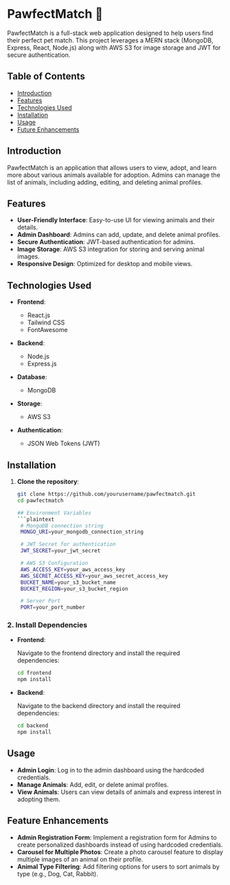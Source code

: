 # PawfectMatch 🐾

PawfectMatch is a full-stack web application designed to help users find their perfect pet match. This project leverages a MERN stack (MongoDB, Express, React, Node.js) along with AWS S3 for image storage and JWT for secure authentication.

## Table of Contents

- [Introduction](#introduction)
- [Features](#features)
- [Technologies Used](#technologies-used)
- [Installation](#installation)
- [Usage](#usage)
- [Future Enhancements](#future-enhancements)


## Introduction

PawfectMatch is an application that allows users to view, adopt, and learn more about various animals available for adoption. Admins can manage the list of animals, including adding, editing, and deleting animal profiles.

## Features

- **User-Friendly Interface**: Easy-to-use UI for viewing animals and their details.
- **Admin Dashboard**: Admins can add, update, and delete animal profiles.
- **Secure Authentication**: JWT-based authentication for admins.
- **Image Storage**: AWS S3 integration for storing and serving animal images.
- **Responsive Design**: Optimized for desktop and mobile views.

## Technologies Used

- **Frontend**:
  - React.js
  - Tailwind CSS
  - FontAwesome

- **Backend**:
  - Node.js
  - Express.js

- **Database**:
  - MongoDB

- **Storage**:
  - AWS S3

- **Authentication**:
  - JSON Web Tokens (JWT)
 

## Installation

1. **Clone the repository**:

   ```bash
   git clone https://github.com/yourusername/pawfectmatch.git
   cd pawfectmatch

   ## Environment Variables
   ```plaintext
    # MongoDB connection string
    MONGO_URI=your_mongodb_connection_string

    # JWT Secret for authentication
    JWT_SECRET=your_jwt_secret

    # AWS S3 Configuration
    AWS_ACCESS_KEY=your_aws_access_key
    AWS_SECRET_ACCESS_KEY=your_aws_secret_access_key
    BUCKET_NAME=your_s3_bucket_name
    BUCKET_REGION=your_s3_bucket_region

    # Server Port
    PORT=your_port_number


### 2. Install Dependencies

- **Frontend**:
  
  Navigate to the frontend directory and install the required dependencies:

  ```bash
  cd frontend
  npm install

- **Backend**:
  
  Navigate to the backend directory and install the required dependencies:

  ```bash
  cd backend
  npm install

## Usage

- **Admin Login**: Log in to the admin dashboard using the hardcoded credentials.
- **Manage Animals**: Add, edit, or delete animal profiles.
- **View Animals**: Users can view details of animals and express interest in adopting them.

## Feature Enhancements

- **Admin Registration Form**: Implement a registration form for Admins to create personalized dashboards instead of using hardcoded credentials.
- **Carousel for Multiple Photos**: Create a photo carousel feature to display multiple images of an animal on their profile.
- **Animal Type Filtering**: Add filtering options for users to sort animals by type (e.g., Dog, Cat, Rabbit).




